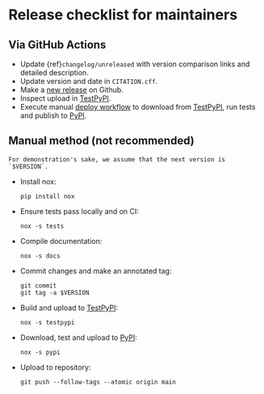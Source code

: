 # Release checklist for maintainers

## Via GitHub Actions

- Update {ref}`changelog/unreleased` with version comparison links and detailed
  description.
- Update version and date in `CITATION.cff`.
- Make a [new release] on Github.
- Inspect upload in [TestPyPI].
- Execute manual [deploy workflow] to download from [TestPyPI], run tests and publish to
  [PyPI].

## Manual method (not recommended)

```{note}
For demonstration's sake, we assume that the next version is `$VERSION`.
```

- Install nox:

  ```
  pip install nox
  ```

- Ensure tests pass locally and on CI:

  ```
  nox -s tests
  ```

- Compile documentation:

  ```
  nox -s docs
  ```

- Commit changes and make an annotated tag:

  ```
  git commit
  git tag -a $VERSION
  ```

- Build and upload to [TestPyPI]:

  ```
  nox -s testpypi
  ```

- Download, test and upload to [PyPI]:

  ```
  nox -s pypi
  ```

- Upload to repository:

  ```
  git push --follow-tags --atomic origin main
  ```

[deploy workflow]: https://github.com/snek5000/snek5000/actions/workflows/deploy.yaml
[new release]: https://github.com/snek5000/snek5000/releases/new
[pypi]: https://pypi.org/project/snek5000/
[testpypi]: https://test.pypi.org/project/snek5000/
